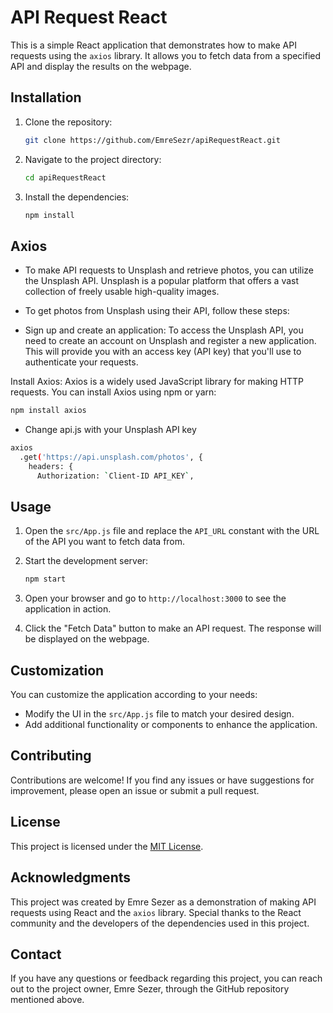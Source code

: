 # API Request React

This is a simple React application that demonstrates how to make API requests using the `axios` library. It allows you to fetch data from a specified API and display the results on the webpage.

## Installation

1. Clone the repository:

   ```bash
   git clone https://github.com/EmreSezr/apiRequestReact.git
   ```

2. Navigate to the project directory:

   ```bash
   cd apiRequestReact
   ```

3. Install the dependencies:

   ```bash
   npm install
   ```

## Axios 
* To make API requests to Unsplash and retrieve photos, you can utilize the Unsplash API. Unsplash is a popular platform that offers a vast collection of freely usable high-quality images.


* To get photos from Unsplash using their API, follow these steps:

* Sign up and create an application: To access the Unsplash API, you need to create an account on Unsplash and register a new application. This will provide you with an access key (API key) that you'll use to authenticate your requests.



Install Axios: Axios is a widely used JavaScript library for making HTTP requests. You can install Axios using npm or yarn:

```bash
npm install axios
 ```

* Change api.js with your Unsplash API key

```bash
axios
  .get('https://api.unsplash.com/photos', {
    headers: {
      Authorization: `Client-ID API_KEY`,
```

## Usage

1. Open the `src/App.js` file and replace the `API_URL` constant with the URL of the API you want to fetch data from.

2. Start the development server:

   ```bash
   npm start
   ```

3. Open your browser and go to `http://localhost:3000` to see the application in action.

4. Click the "Fetch Data" button to make an API request. The response will be displayed on the webpage.

## Customization

You can customize the application according to your needs:

- Modify the UI in the `src/App.js` file to match your desired design.
- Add additional functionality or components to enhance the application.

## Contributing

Contributions are welcome! If you find any issues or have suggestions for improvement, please open an issue or submit a pull request.

## License

This project is licensed under the [MIT License](LICENSE).

## Acknowledgments

This project was created by Emre Sezer as a demonstration of making API requests using React and the `axios` library. Special thanks to the React community and the developers of the dependencies used in this project.

## Contact

If you have any questions or feedback regarding this project, you can reach out to the project owner, Emre Sezer, through the GitHub repository mentioned above.
